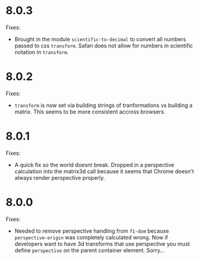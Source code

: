 # 8.0.3

Fixes:

- Brought in the module `scientific-to-decimal` to convert all numbers passed to css `transform`. Safari does not allow for numbers in scientific notation in `transform`.

# 8.0.2

Fixes: 

- `transform` is now set via building strings of tranformations vs building a matrix. This seems to be more consistent accross browsers.


# 8.0.1

Fixes:

- A quick fix so the world doesnt break. Dropped in a perspective calculation into the matrix3d call because it seems that Chrome doesn't always render perspective properly.

# 8.0.0

Fixes:

- Needed to remove perspective handling from `f1-dom` because `perspective-origin` was completely calculated wrong. Now if developers want to have 3d transforms that use perspective you must define `perspective` on the parent container element. Sorry...